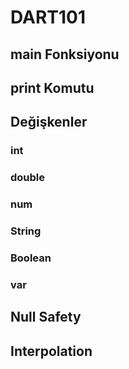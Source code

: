 # DART101

## main Fonksiyonu

## print Komutu

## Değişkenler
### int
### double
### num
### String
### Boolean
### var

## Null Safety
## Interpolation
